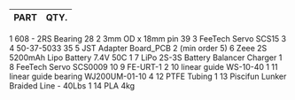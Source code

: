 | PART	| QTY. |
| --------- | --- |
1	608 - 2RS Bearing	28
2	3mm OD x 18mm pin	39
3	FeeTech Servo SCS15	3
4	50-37-5033	35
5	JST Adapter Board_PCB	2 (min order 5)
6	Zeee 2S 5200mAh Lipo Battery 7.4V 50C	1
7	LiPo 2S-3S Battery Balancer Charger	1
8	FeeTech Servo SCS0009	10
9	FE-URT-1	2
10	linear guide WS-10-40	1
11	linear guide bearing WJ200UM-01-10	4
12	PTFE Tubing	1
13	Piscifun Lunker Braided Line - 40Lbs	1
14	PLA	4kg
